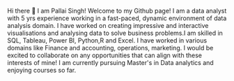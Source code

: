 Hi there 👋 I am Pallai Singh! Welcome to my Github page!
I am a data analyst with 5 yrs experience working in a fast-paced, dynamic environment of data analysis domain. I have worked on creating impressive and interactive visualisations and analysing data to solve business problems.I am skilled in SQL, Tableau, Power BI, Python,R and Excel. I have worked in various domains like Finance and accounting, operations, marketing. I would be excited to collaborate on any opportunities that can align with these interests of mine!
I am currently pursuing Master's in Data analytics and enjoying courses so far.
